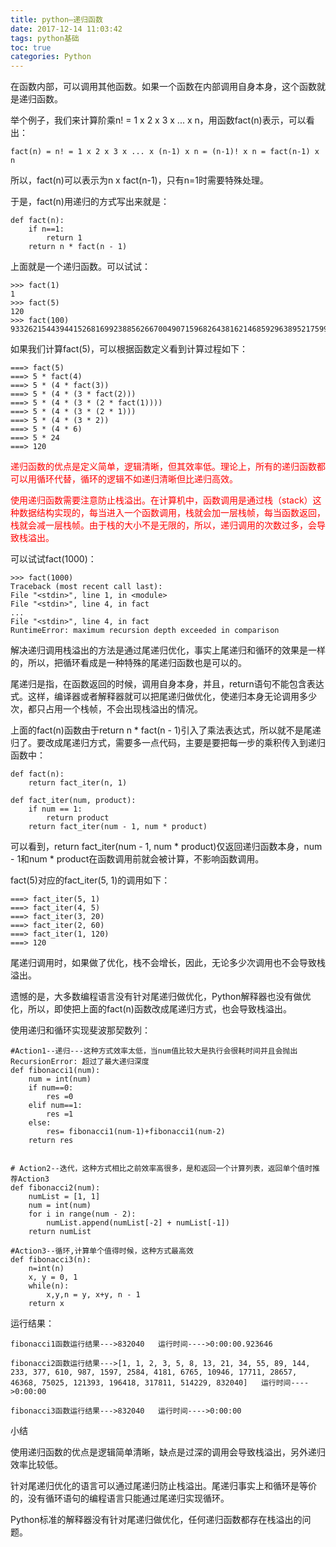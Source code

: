 ```yaml
---
title: python—递归函数
date: 2017-12-14 11:03:42
tags: python基础
toc: true
categories: Python
---
```


在函数内部，可以调用其他函数。如果一个函数在内部调用自身本身，这个函数就是递归函数。

举个例子，我们来计算阶乘n! = 1 x 2 x 3 x ... x n，用函数fact(n)表示，可以看出：

	fact(n) = n! = 1 x 2 x 3 x ... x (n-1) x n = (n-1)! x n = fact(n-1) x n

所以，fact(n)可以表示为n x fact(n-1)，只有n=1时需要特殊处理。

于是，fact(n)用递归的方式写出来就是：

	def fact(n):
    	if n==1:
        	return 1
    	return n * fact(n - 1)

<!--more-->

上面就是一个递归函数。可以试试：

	>>> fact(1)
	1
	>>> fact(5)
	120
	>>> fact(100)
	93326215443944152681699238856266700490715968264381621468592963895217599993229915608941463976156518286253697920827223758251185210916864000000000000000000000000

如果我们计算fact(5)，可以根据函数定义看到计算过程如下：

	===> fact(5)
	===> 5 * fact(4)
	===> 5 * (4 * fact(3))
	===> 5 * (4 * (3 * fact(2)))
	===> 5 * (4 * (3 * (2 * fact(1))))
	===> 5 * (4 * (3 * (2 * 1)))
	===> 5 * (4 * (3 * 2))
	===> 5 * (4 * 6)
	===> 5 * 24
	===> 120

<font color=red>递归函数的优点是定义简单，逻辑清晰，但其效率低。理论上，所有的递归函数都可以用循环代替，循环的逻辑不如递归清晰但比递归高效。</font>

<font color=red>使用递归函数需要注意防止栈溢出。在计算机中，函数调用是通过栈（stack）这种数据结构实现的，每当进入一个函数调用，栈就会加一层栈帧，每当函数返回，栈就会减一层栈帧。由于栈的大小不是无限的，所以，递归调用的次数过多，会导致栈溢出。</font>

可以试试fact(1000)：

	>>> fact(1000)
	Traceback (most recent call last):
	File "<stdin>", line 1, in <module>
	File "<stdin>", line 4, in fact
	...
	File "<stdin>", line 4, in fact
	RuntimeError: maximum recursion depth exceeded in comparison

解决递归调用栈溢出的方法是通过尾递归优化，事实上尾递归和循环的效果是一样的，所以，把循环看成是一种特殊的尾递归函数也是可以的。

尾递归是指，在函数返回的时候，调用自身本身，并且，return语句不能包含表达式。这样，编译器或者解释器就可以把尾递归做优化，使递归本身无论调用多少次，都只占用一个栈帧，不会出现栈溢出的情况。

上面的fact(n)函数由于return n * fact(n - 1)引入了乘法表达式，所以就不是尾递归了。要改成尾递归方式，需要多一点代码，主要是要把每一步的乘积传入到递归函数中：

	def fact(n):
    	return fact_iter(n, 1)

	def fact_iter(num, product):
    	if num == 1:
        	return product
    	return fact_iter(num - 1, num * product)

可以看到，return fact_iter(num - 1, num * product)仅返回递归函数本身，num - 1和num * product在函数调用前就会被计算，不影响函数调用。

fact(5)对应的fact_iter(5, 1)的调用如下：

	===> fact_iter(5, 1)
	===> fact_iter(4, 5)
	===> fact_iter(3, 20)
	===> fact_iter(2, 60)
	===> fact_iter(1, 120)
	===> 120
尾递归调用时，如果做了优化，栈不会增长，因此，无论多少次调用也不会导致栈溢出。

遗憾的是，大多数编程语言没有针对尾递归做优化，Python解释器也没有做优化，所以，即使把上面的fact(n)函数改成尾递归方式，也会导致栈溢出。

使用递归和循环实现斐波那契数列：

	#Action1--递归---这种方式效率太低，当num值比较大是执行会很耗时间并且会抛出RecursionError: 超过了最大递归深度
	def fibonacci1(num):
    	num = int(num)
    	if num==0:
        	res =0
    	elif num==1:
        	res =1
    	else:
        	res= fibonacci1(num-1)+fibonacci1(num-2)
    	return res


	# Action2--迭代，这种方式相比之前效率高很多，是和返回一个计算列表，返回单个值时推荐Action3
	def fibonacci2(num):
    	numList = [1, 1]
    	num = int(num)
    	for i in range(num - 2):
        	numList.append(numList[-2] + numList[-1])
    	return numList

	#Action3--循环,计算单个值得时候，这种方式最高效
	def fibonacci3(n):
    	n=int(n)
    	x, y = 0, 1
    	while(n):
        	x,y,n = y, x+y, n - 1
    	return x


运行结果：

	fibonacci1函数运行结果--->832040   运行时间---->0:00:00.923646

	fibonacci2函数运行结果--->[1, 1, 2, 3, 5, 8, 13, 21, 34, 55, 89, 144, 233, 377, 610, 987, 1597, 2584, 4181, 6765, 10946, 17711, 28657, 46368, 75025, 121393, 196418, 317811, 514229, 832040]   运行时间---->0:00:00

	fibonacci3函数运行结果--->832040   运行时间---->0:00:00


小结

使用递归函数的优点是逻辑简单清晰，缺点是过深的调用会导致栈溢出，另外递归效率比较低。

针对尾递归优化的语言可以通过尾递归防止栈溢出。尾递归事实上和循环是等价的，没有循环语句的编程语言只能通过尾递归实现循环。

Python标准的解释器没有针对尾递归做优化，任何递归函数都存在栈溢出的问题。